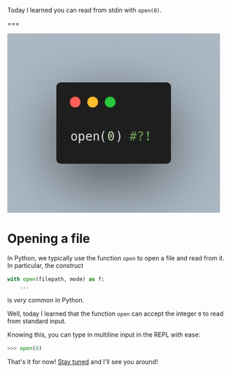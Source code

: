 Today I learned you can read from stdin with `open(0)`.

===

![The code `open(0)  # ?!` in a good-looking thumbnail.](thumbnail.png)


# Opening a file

In Python, we typically use the function `open` to open a file and read from it.
In particular, the construct

```py
with open(filepath, mode) as f:
    ...
```

is _very_ common in Python.

Well, today I learned that the function `open` can accept the integer `0` to read from standard input.

Knowing this, you can type in multiline input in the REPL with ease:

```py
>>> open(0)
```

That's it for now! [Stay tuned][subscribe] and I'll see you around!

[subscribe]: /subscribe
[pydont-negative-indexing]: /blog/pydonts/sequence-indexing#negative-indices
[docs-bitwise-invert]: https://docs.python.org/3/reference/expressions.html#unary-arithmetic-and-bitwise-operations
